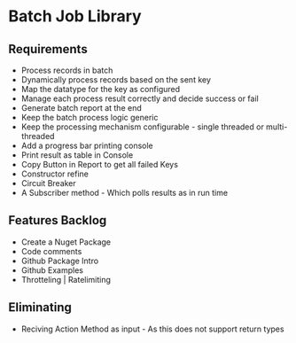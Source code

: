 # Batch Job Library


## Requirements
- Process records in batch
- Dynamically process records based on the sent key 
- Map the datatype for the key as configured
- Manage each process result correctly and decide success or fail
- Generate batch report at the end
- Keep the batch process logic generic
- Keep the processing mechanism configurable - single threaded or multi-threaded
- Add a progress bar printing console
- Print result as table in Console
- Copy Button in Report to get all failed Keys
- Constructor refine 
- Circuit Breaker
- A Subscriber method - Which polls results as in run time

## Features Backlog 
- Create a Nuget Package
- Code comments
- Github Package Intro 
- Github Examples
- Throtteling | Ratelimiting 

## Eliminating 
- Reciving Action Method as input - As this does not support return types
